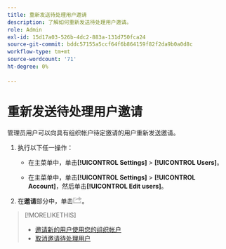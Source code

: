 ```yaml
---
title: 重新发送待处理用户邀请
description: 了解如何重新发送待处理用户邀请。
role: Admin
exl-id: 15d17a03-526b-4dc2-883a-131d750fca24
source-git-commit: bddc57155a5ccf64f6b864159f82f2da9b0a0d8c
workflow-type: tm+mt
source-wordcount: '71'
ht-degree: 0%

---
```


# 重新发送待处理用户邀请

管理员用户可以向具有组织帐户待定邀请的用户重新发送邀请。

1. 执行以下任一操作：

   * 在主菜单中，单击&#x200B;**[!UICONTROL Settings]** > **[!UICONTROL Users]**。

   * 在主菜单中，单击&#x200B;**[!UICONTROL Settings]** > **[!UICONTROL Account]**，然后单击&#x200B;**[!UICONTROL Edit users]**。

1. 在&#x200B;**邀请**&#x200B;部分中，单击![重新发送](/help/dsp/assets/resend.png)。

>[!MORELIKETHIS]
>
>* [邀请新的用户使用您的组织帐户](user-invite.md)
>* [取消邀请待处理用户](user-uninvite.md)

<!-- >* [Edit User Permissions or Delete a User](user-edit.md) -->
